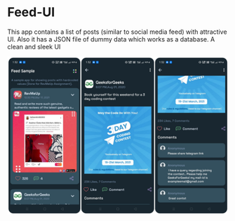# Feed-UI
This app contains a list of posts (similar to social media feed) with attractive UI. Also it has a JSON file of dummy data which works as a database. A clean and sleek UI 

![promo image](https://github.com/jaikeerthick/Feed-UI/blob/master/PSX_20210407_133952.jpg?raw=true)

